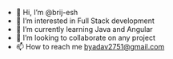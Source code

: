- 👋 Hi, I’m @brij-esh
- 👀 I’m interested in Full Stack development
- 🌱 I’m currently learning Java and Angular
- 💞️ I’m looking to collaborate on any project
- 📫 How to reach me byadav2751@gmail.com

<!---
brij-esh/brij-esh is a ✨ special ✨ repository because its `README.md` (this file) appears on your GitHub profile.
You can click the Preview link to take a look at your changes.
--->
